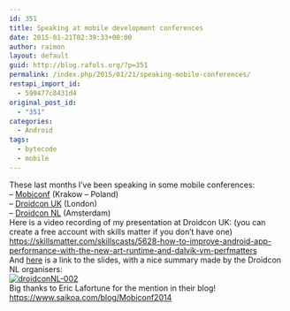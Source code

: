 ```yaml
---
id: 351
title: Speaking at mobile development conferences
date: 2015-01-21T02:39:33+00:00
author: raimon
layout: default
guid: http://blog.rafols.org/?p=351
permalink: /index.php/2015/01/21/speaking-mobile-conferences/
restapi_import_id:
  - 599477c8431d4
original_post_id:
  - "351"
categories:
  - Android
tags:
  - bytecode
  - mobile
---
```

These last months I&#8217;ve been speaking in some mobile conferences:  
&#8211; [Mobiconf](http://www.mobiconf.org/) (Krakow &#8211; Poland)  
&#8211; [Droidcon UK](http://uk.droidcon.com/2014/) (London)  
&#8211; [Droidcon NL](http://www.droidcon.nl/) (Amsterdam)  
Here is a video recording of my presentation at Droidcon UK: (you can create a free account with skills matter if you don&#8217;t have one)  
<https://skillsmatter.com/skillscasts/5628-how-to-improve-android-app-performance-with-the-new-art-runtime-and-dalvik-vm-perfmatters>  
And [here](wp-content/uploads/2015/01/droidcon_nl_android.pdf) is a link to the slides, with a nice summary made by the Droidcon NL organisers:  
[<img loading="lazy" src="/wp-content/uploads/2015/01/droidconnl-002.png" alt="droidconNL-002" width="1280" height="901" class="alignnone size-full wp-image-361" srcset="/wp-content/uploads/2015/01/droidconnl-002.png 1280w, wp-content/uploads/2015/01/droidconnl-002-300x211.png 300w, wp-content/uploads/2015/01/droidconnl-002-768x541.png 768w, wp-content/uploads/2015/01/droidconnl-002-1024x721.png 1024w" sizes="(max-width: 1280px) 100vw, 1280px" />](wp-content/uploads/2015/01/droidcon_nl_android.pdf)  
Big thanks to Eric Lafortune for the mention in their blog! <https://www.saikoa.com/blog/Mobiconf2014>
